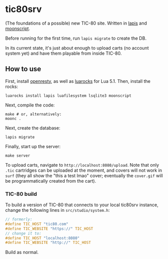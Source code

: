 # tic80srv

(The foundations of a possible) new TIC-80 site. Written in [lapis][] and 
[moonscript][].

Before running for the first time, run `lapis migrate` to create the DB.

In its current state, it's just about enough to upload carts (no account system
yet) and have them playable from inside TIC-80.

[lapis]: https://github.com/leafo/lapis
[moonscript]: https://github.com/leafo/moonscript

## How to use

First, install [openresty][], as well as [luarocks][] for Lua 5.1. Then,
install the rocks:

```
luarocks install lapis luafilesystem lsqlite3 moonscript
```

Next, compile the code:

```
make # or, alternatively:
moonc .
```

Next, create the database:

```
lapis migrate
```

Finally, start up the server:

```
make server
```

To upload carts, navigate to `http://localhost:8080/upload`. Note that only
`.tic` cartridges can be uploaded at the moment, and covers will not work in
`surf` (they all show the "this a test lmao" cover; eventually the `cover.gif`
will be programmatically created from the cart).

[openresty]: https://openresty.org/en/download.html
[luarocks]: https://luarocks.org/#quick-start

### TIC-80 build

To build a version of TIC-80 that connects to your local tic80srv instance,
change the following lines in `src/studio/system.h`:

```c
// formerly:
#define TIC_HOST "tic80.com"
#define TIC_WEBSITE "https://" TIC_HOST
// change it to:
#define TIC_HOST "localhost:8080"
#define TIC_WEBSITE "http://" TIC_HOST
```

Build as normal.
